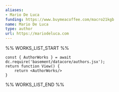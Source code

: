 ```yaml
---
aliases:
- Mario De Luca
funding: https://www.buymeacoffee.com/macro21kgb
name: Mario De Luca
type: author
url: https://mariodeluca.com
---
```



%% WORKS_LIST_START %%

```datacorejsx
const { AuthorWorks } = await dc.require('basement/datacore/authors.jsx');
return function View() {
    return <AuthorWorks/>
}
```
%% WORKS_LIST_END %%